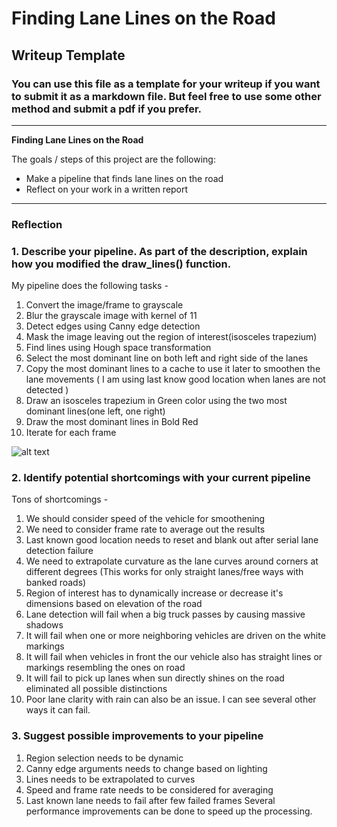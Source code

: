 # **Finding Lane Lines on the Road**

## Writeup Template

### You can use this file as a template for your writeup if you want to submit it as a markdown file. But feel free to use some other method and submit a pdf if you prefer.

---

**Finding Lane Lines on the Road**

The goals / steps of this project are the following:
* Make a pipeline that finds lane lines on the road
* Reflect on your work in a written report


[//]: # (Image References)

[final]: ./examples/final.jpg "Final output"

---

### Reflection

### 1. Describe your pipeline. As part of the description, explain how you modified the draw_lines() function.

My pipeline does the following tasks -
1. Convert the image/frame to grayscale
2. Blur the grayscale image with kernel of 11
3. Detect edges using Canny edge detection
4. Mask the image leaving out the region of interest(isosceles trapezium)
5. Find lines using Hough space transformation
6. Select the most dominant line on both left and right side of the lanes
7. Copy the most dominant lines to a cache to use it later to smoothen the lane movements ( I am using last know good location when lanes are not detected )
8. Draw an isosceles trapezium in Green color using the two most dominant lines(one left, one right)
9. Draw the most dominant lines in Bold Red
10. Iterate for each frame

![alt text][final]


### 2. Identify potential shortcomings with your current pipeline


Tons of shortcomings -
1. We should consider speed of the vehicle for smoothening
2. We need to consider frame rate to average out the results
3. Last known good location needs to reset and blank out after serial lane detection failure
4. We need to extrapolate curvature as the lane curves around corners at different degrees (This works for only straight lanes/free ways with banked roads)
5. Region of interest has to dynamically increase or decrease it's dimensions based on elevation of the road
6. Lane detection will fail when a big truck passes by causing massive shadows
7. It will fail when one or more neighboring vehicles are driven on the white markings
8. It will fail when vehicles in front the our vehicle also has straight lines or markings resembling the ones on road
9. It will fail to pick up lanes when sun directly shines on the road eliminated all possible distinctions
10. Poor lane clarity with rain can also be an issue.
I can see several other ways it can fail.

### 3. Suggest possible improvements to your pipeline

1. Region selection needs to be dynamic
2. Canny edge arguments needs to change based on lighting
3. Lines needs to be extrapolated to curves
4. Speed and frame rate needs to be considered for averaging
5. Last known lane needs to fail after few failed frames
Several performance improvements can be done to speed up the processing.
